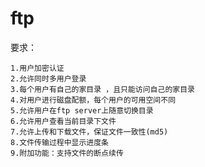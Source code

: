 # ftp
要求：

    1.用户加密认证
    2.允许同时多用户登录
    3.每个用户有自己的家目录 ，且只能访问自己的家目录
    4.对用户进行磁盘配额，每个用户的可用空间不同
    5.允许用户在ftp server上随意切换目录
    6.允许用户查看当前目录下文件
    7.允许上传和下载文件，保证文件一致性(md5)
    8.文件传输过程中显示进度条
    9.附加功能：支持文件的断点续传
